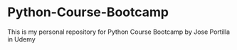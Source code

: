 # Python-Course-Bootcamp
This is my personal repository for Python Course Bootcamp by Jose Portilla in Udemy 
